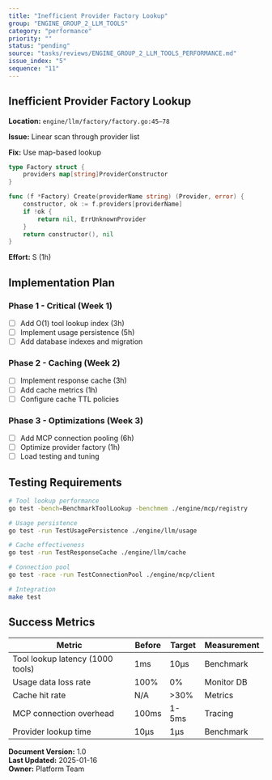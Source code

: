 ```yaml
---
title: "Inefficient Provider Factory Lookup"
group: "ENGINE_GROUP_2_LLM_TOOLS"
category: "performance"
priority: ""
status: "pending"
source: "tasks/reviews/ENGINE_GROUP_2_LLM_TOOLS_PERFORMANCE.md"
issue_index: "5"
sequence: "11"
---
```


## Inefficient Provider Factory Lookup

**Location:** `engine/llm/factory/factory.go:45–78`

**Issue:** Linear scan through provider list

**Fix:** Use map-based lookup

```go
type Factory struct {
    providers map[string]ProviderConstructor
}

func (f *Factory) Create(providerName string) (Provider, error) {
    constructor, ok := f.providers[providerName]
    if !ok {
        return nil, ErrUnknownProvider
    }
    return constructor(), nil
}
```

**Effort:** S (1h)

## Implementation Plan

### Phase 1 - Critical (Week 1)

- [ ] Add O(1) tool lookup index (3h)
- [ ] Implement usage persistence (5h)
- [ ] Add database indexes and migration

### Phase 2 - Caching (Week 2)

- [ ] Implement response cache (3h)
- [ ] Add cache metrics (1h)
- [ ] Configure cache TTL policies

### Phase 3 - Optimizations (Week 3)

- [ ] Add MCP connection pooling (6h)
- [ ] Optimize provider factory (1h)
- [ ] Load testing and tuning

## Testing Requirements

```bash
# Tool lookup performance
go test -bench=BenchmarkToolLookup -benchmem ./engine/mcp/registry

# Usage persistence
go test -run TestUsagePersistence ./engine/llm/usage

# Cache effectiveness
go test -run TestResponseCache ./engine/llm/cache

# Connection pool
go test -race -run TestConnectionPool ./engine/mcp/client

# Integration
make test
```

## Success Metrics

| Metric                           | Before | Target | Measurement |
| -------------------------------- | ------ | ------ | ----------- |
| Tool lookup latency (1000 tools) | 1ms    | 10µs   | Benchmark   |
| Usage data loss rate             | 100%   | 0%     | Monitor DB  |
| Cache hit rate                   | N/A    | >30%   | Metrics     |
| MCP connection overhead          | 100ms  | 1-5ms  | Tracing     |
| Provider lookup time             | 10µs   | 1µs    | Benchmark   |

**Document Version:** 1.0  
**Last Updated:** 2025-01-16  
**Owner:** Platform Team
